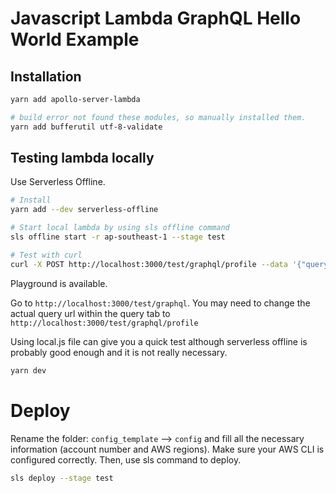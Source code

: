 # Javascript Lambda GraphQL Hello World Example


## Installation

```bash
yarn add apollo-server-lambda

# build error not found these modules, so manually installed them.
yarn add bufferutil utf-8-validate
```

## Testing lambda locally

Use Serverless Offline.

```bash
# Install
yarn add --dev serverless-offline

# Start local lambda by using sls offline command
sls offline start -r ap-southeast-1 --stage test

# Test with curl
curl -X POST http://localhost:3000/test/graphql/profile --data '{"query": "{hello}"}'
```

Playground is available.

Go to `http://localhost:3000/test/graphql`. You may need to change the actual query url within the query tab to `http://localhost:3000/test/graphql/profile`

Using local.js file can give you a quick test although serverless offline is probably good enough and it is not really necessary.

```bash
yarn dev
```

# Deploy

Rename the folder: `config_template` --> `config` and fill all the necessary information (account number and AWS regions). Make sure your AWS CLI is configured correctly. Then, use sls command to deploy.

```bash
sls deploy --stage test
```

